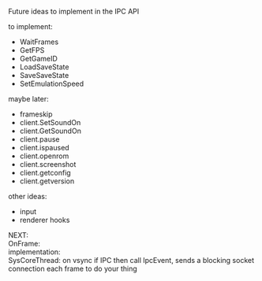 Future ideas to implement in the IPC API

to implement:  
* WaitFrames
* GetFPS
* GetGameID
* LoadSaveState
* SaveSaveState
* SetEmulationSpeed


maybe later:  
* frameskip
* client.SetSoundOn
* client.GetSoundOn
* client.pause
* client.ispaused
* client.openrom
* client.screenshot
* client.getconfig
* client.getversion

other ideas:  
* input
* renderer hooks



NEXT:  
OnFrame:  
implementation:  
SysCoreThread: on vsync if IPC then call IpcEvent, sends a blocking socket
connection each frame to do your thing
